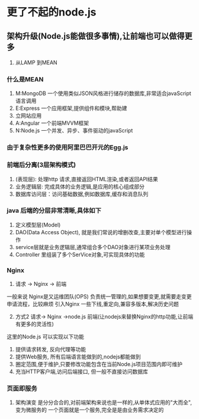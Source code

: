 # 更了不起的node.js

## 架构升级(Node.js能做很多事情),让前端也可以做得更多


1. 从LAMP 到MEAN

### 什么是MEAN
1. M:MongoDB  一个使用类似JSON风格进行储存的数据库,非常适合javaScript 语言调用
2. E:Express  一个应用框架,提供组件和模块,帮助建
3. 立网站应用
4. A:Angular  一个前端MVVM框架
5. N:Node.js 一个并发、异步、事件驱动的javaScript

### 由于复杂性更多的使用阿里巴巴开元的Egg.js 

### 前端后分离(3层架构模式)
1. (表现层): 处理http 请求,直接返回HTML渲染,或者返回API结果
2. 业务逻辑层: 完成具体的业务逻辑,是应用的核心组成部分
3. 数据库访问层：访问基础数据,例如数据库,缓存和消息队列

### java 后端的分层非常清晰,具体如下
1. 定义模型层(Model)
2. DAO(Data Access Object), 就是我们常说的增删改查,主要对单个模型进行操作
3. service层就是业务逻辑层,通常组合多个DAO对象进行某项业务处理
4. Controller 里组装了多个SerVice对象,可实现具体的功能


###   Nginx  

1. 请求 -> Nginx -> 前端

一般来说 Nginx是又运维团队(OPS) 负责统一管理的,如果想要变更,就需要走变更申请流程，比较麻烦
引入Nginx
一些下线,重定向,兼容多版本,解决历史问题 


2. 方式2 请求-> Nginx ->node.js 前端(让nodejs来替换Nginx的http功能,让前端有更多的灵活性)

 这里的Node.js 可以实现以下功能
1. 提供请求转发, 反向代理等功能
2. 提供Web服务, 所有后端语言能做到的,nodejs都能做到
3. 圈定范围,便于维护,只要修改功能包含在当前Node.js项目范围内即可维护
4. 充当HTTP客户端,访问后端接口, 但一般不直接访问数据库


### 页面即服务
1. 架构演变 是分分合合的,对前端架构来说也是一样的,从单体式应用的"大而全",变为微服务的 一个页面就是一个服务,完全是是由业务需求决定的

